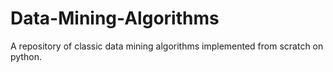 # Data-Mining-Algorithms

A repository of classic data mining algorithms implemented from scratch on python.
